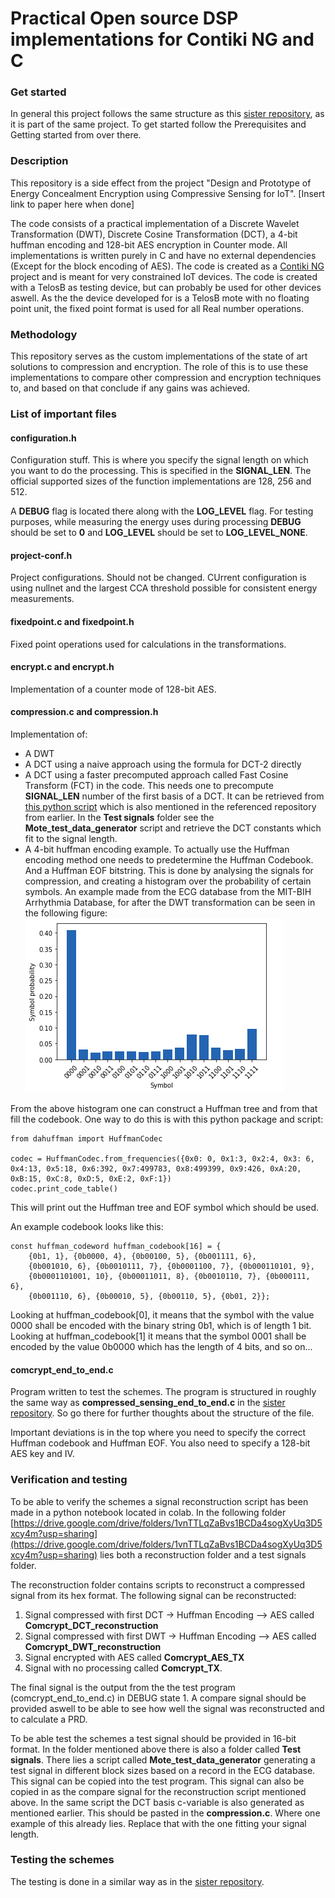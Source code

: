 # Practical Open source DSP implementations for Contiki NG and C

### Get started
In general this project follows the same structure as this [sister repository](https://github.com/compressedsensing/compressed_sensing/tree/master), as it is part of the same project. To get started follow the Prerequisites and Getting started from over there.

### Description
This repository is a side effect from the project "Design and Prototype of Energy Concealment
Encryption using Compressive Sensing for IoT".
[Insert link to paper here when done]

The code consists of a practical implementation of a Discrete Wavelet Transformation (DWT), Discrete Cosine Transformation (DCT), a 4-bit huffman encoding and 128-bit AES encryption in Counter mode. All implementations is written purely in C and have no external dependencies (Except for the block encoding of AES). The code is created as a [Contiki NG](https://github.com/contiki-ng/contiki-ng/wiki) project and is meant for very constrained IoT devices. The code is created with a TelosB as testing device, but can probably be used for other devices aswell. As the the device developed for is a TelosB mote with no floating point unit, the fixed point format is used for all Real number operations.

### Methodology
This repository serves as the custom implementations of the state of art solutions to compression and encryption. The role of this is to use these implementations to compare other compression and encryption techniques to, and based on that conclude if any gains was achieved.


### List of important files
#### configuration.h
Configuration stuff. This is where you specify the signal length on which you want to do the processing. This is specified in the **SIGNAL_LEN**. The official supported sizes of the function implementations are 128, 256 and 512.

A **DEBUG** flag is located there along with the **LOG_LEVEL** flag. For testing purposes, while measuring the energy uses during processing **DEBUG** should be set to **0** and **LOG_LEVEL** should be set to **LOG_LEVEL_NONE**.

#### project-conf.h
Project configurations. Should not be changed. CUrrent configuration is using nullnet and the largest CCA threshold possible for consistent energy measurements.

#### fixedpoint.c and fixedpoint.h
Fixed point operations used for calculations in the transformations.

#### encrypt.c and encrypt.h
Implementation of a counter mode of 128-bit AES.

#### compression.c and compression.h
Implementation of:
- A DWT
- A DCT using a naive approach using the formula for DCT-2 directly
- A DCT using a faster precomputed approach called Fast Cosine Transform (FCT) in the code. This needs one to precompute **SIGNAL_LEN** number of the first basis of a DCT. It can be retrieved from [this python script](https://drive.google.com/drive/folders/1vnTTLqZaBvs1BCDa4sogXyUq3D5xcy4m?usp=sharing) which is also mentioned in the referenced repository from earlier. In the **Test signals** folder see the **Mote_test_data_generator** script and retrieve the DCT constants which fit to the signal length.
- A 4-bit huffman encoding example. To actually use the Huffman encoding method one needs to predetermine the Huffman Codebook. And a Huffman EOF bitstring. This is done by analysing the signals for compression, and creating a histogram over the probability of certain symbols. An example made from the ECG database from the MIT-BIH Arrhythmia Database, for after the DWT transformation can be seen in the following figure:
![Image of the distribution of 4 bit symbols in the DWT transformed data](./figures/dwt_huffman_distribution.png?raw=true "Image of the distribution of 4 bit symbols in the DWT transformed data")

From the above histogram one can construct a Huffman tree and from that fill the codebook. One way to do this is with this python package and script:
```
from dahuffman import HuffmanCodec

codec = HuffmanCodec.from_frequencies({0x0: 0, 0x1:3, 0x2:4, 0x3: 6, 0x4:13, 0x5:18, 0x6:392, 0x7:499783, 0x8:499399, 0x9:426, 0xA:20, 0xB:15, 0xC:8, 0xD:5, 0xE:2, 0xF:1})
codec.print_code_table()
```
This will print out the Huffman tree and EOF symbol which should be used.

An example codebook looks like this:

```
const huffman_codeword huffman_codebook[16] = {
    {0b1, 1}, {0b0000, 4}, {0b00100, 5}, {0b001111, 6},
    {0b001010, 6}, {0b0010111, 7}, {0b0001100, 7}, {0b000110101, 9},
    {0b0001101001, 10}, {0b00011011, 8}, {0b0010110, 7}, {0b000111, 6},
    {0b001110, 6}, {0b00010, 5}, {0b00110, 5}, {0b01, 2}};
```
Looking at huffman_codebook[0], it means that the symbol with the value 0000 shall be encoded with the binary string 0b1, which is of length 1 bit. Looking at huffman_codebook[1] it means that the symbol 0001 shall be encoded by the value 0b0000 which has the length of 4 bits, and so on...



#### comcrypt_end_to_end.c
Program written to test the schemes. The program is structured in roughly the same way as **compressed_sensing_end_to_end.c** in the [sister repository](https://github.com/compressedsensing/compressed_sensing/tree/master). So go there for further thoughts about the structure of the file.

Important deviations is in the top where you need to specify the correct Huffman codebook and Huffman EOF. You also need to specify a 128-bit AES key and IV.

### Verification and testing
To be able to verify the schemes a signal reconstruction script has been made in a python notebook located in colab. In the following folder [https://drive.google.com/drive/folders/1vnTTLqZaBvs1BCDa4sogXyUq3D5xcy4m?usp=sharing](https://drive.google.com/drive/folders/1vnTTLqZaBvs1BCDa4sogXyUq3D5xcy4m?usp=sharing) lies both a reconstruction folder and a test signals folder.

The reconstruction folder contains scripts to reconstruct a compressed signal from its hex format. The following signal can be reconstructed:
1. Signal compressed with first DCT -> Huffman Encoding --> AES called **Comcrypt_DCT_reconstruction**
2. Signal compressed with first DWT -> Huffman Encoding --> AES called **Comcrypt_DWT_reconstruction**
3. Signal encrypted with AES called **Comcrypt_AES_TX**
4. Signal with no processing called **Comcrypt_TX**.

The final signal is the output from the the test program (comcrypt_end_to_end.c) in DEBUG state 1. A compare signal should be provided aswell to be able to see how well the signal was reconstructed and to calculate a PRD.

To be able test the schemes a test signal should be provided in 16-bit format. In the folder mentioned above there is also a folder called **Test signals**. There lies a script called **Mote_test_data_generator** generating a test signal in different block sizes based on a record in the ECG database. This signal can be copied into the test program. This signal can also be copied in as the compare signal for the reconstruction script mentioned above. In the same script the DCT basis c-variable is also generated as mentioned earlier. This should be pasted in the **compression.c**. Where one example of this already lies. Replace that with the one fitting your signal length.

### Testing the schemes
The testing is done in a similar way as in the [sister repository](https://github.com/compressedsensing/compressed_sensing/tree/master).
